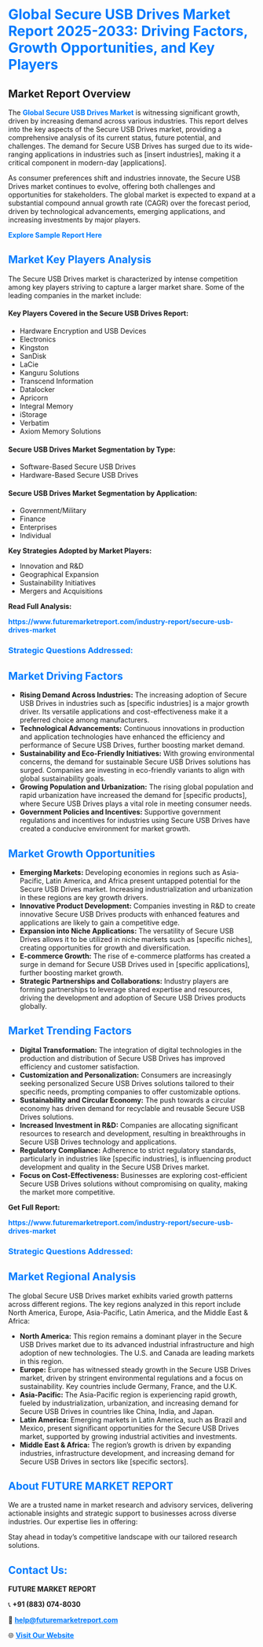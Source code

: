 <h1 style="color: #007BFF;">Global Secure USB Drives Market Report 2025-2033: Driving Factors, Growth Opportunities, and Key Players</h1>

<section id="overview">
<h2>Market Report Overview</h2>
<p>The <a href="https://www.futuremarketreport.com/industry-report/secure-usb-drives-market" style="color: #007BFF; text-decoration: none;"><strong>Global Secure USB Drives Market</strong></a> is witnessing significant growth, driven by increasing demand across various industries. This report delves into the key aspects of the Secure USB Drives market, providing a comprehensive analysis of its current status, future potential, and challenges. The demand for Secure USB Drives has surged due to its wide-ranging applications in industries such as [insert industries], making it a critical component in modern-day [applications].</p>
<p>As consumer preferences shift and industries innovate, the Secure USB Drives market continues to evolve, offering both challenges and opportunities for stakeholders. The global market is expected to expand at a substantial compound annual growth rate (CAGR) over the forecast period, driven by technological advancements, emerging applications, and increasing investments by major players.</p>
</section>

<section id="overview">
<p><a href="https://www.futuremarketreport.com/request-sample/reportId=104972" style="color: #007BFF; text-decoration: none;"><strong>Explore Sample Report Here</strong></a></p>
</section>

<section id="key-players">
<h2 style="color: #007BFF;">Market Key Players Analysis</h2>
<p>The Secure USB Drives market is characterized by intense competition among key players striving to capture a larger market share. Some of the leading companies in the market include:</p>
<h4>Key Players Covered in the Secure USB Drives Report:</h4>
<ul><li>Hardware Encryption and USB Devices</li><li>Electronics</li><li>Kingston</li><li>SanDisk</li><li>LaCie</li><li>Kanguru Solutions</li><li>Transcend Information</li><li>Datalocker</li><li>Apricorn</li><li>Integral Memory</li><li>iStorage</li><li>Verbatim</li><li>Axiom Memory Solutions</li></ul>
<h4>Secure USB Drives Market Segmentation by Type:</h4>
<ul><li>Software-Based Secure USB Drives</li><li>Hardware-Based Secure USB Drives</li></ul>

<h4>Secure USB Drives Market Segmentation by Application:</h4>
<ul><li>Government/Military</li><li>Finance</li><li>Enterprises</li><li>Individual</li></ul>
<p><strong>Key Strategies Adopted by Market Players:</strong></p>
<ul>
<li>Innovation and R&D</li>
<li>Geographical Expansion</li>
<li>Sustainability Initiatives</li>
<li>Mergers and Acquisitions</li>
</ul>
</section>

<section>
<p><strong>Read Full Analysis: </strong></p><a href="https://www.futuremarketreport.com/industry-report/secure-usb-drives-market" style="color: #007BFF; text-decoration: none;"><strong>https://www.futuremarketreport.com/industry-report/secure-usb-drives-market</strong></a>
<h3 style="color: #007BFF;">Strategic Questions Addressed:</h3>
</section>

<section id="driving-factors">
<h2 style="color: #007BFF;">Market Driving Factors</h2>
<ul>
<li><strong>Rising Demand Across Industries:</strong> The increasing adoption of Secure USB Drives in industries such as [specific industries] is a major growth driver. Its versatile applications and cost-effectiveness make it a preferred choice among manufacturers.</li>
<li><strong>Technological Advancements:</strong> Continuous innovations in production and application technologies have enhanced the efficiency and performance of Secure USB Drives, further boosting market demand.</li>
<li><strong>Sustainability and Eco-Friendly Initiatives:</strong> With growing environmental concerns, the demand for sustainable Secure USB Drives solutions has surged. Companies are investing in eco-friendly variants to align with global sustainability goals.</li>
<li><strong>Growing Population and Urbanization:</strong> The rising global population and rapid urbanization have increased the demand for [specific products], where Secure USB Drives plays a vital role in meeting consumer needs.</li>
<li><strong>Government Policies and Incentives:</strong> Supportive government regulations and incentives for industries using Secure USB Drives have created a conducive environment for market growth.</li>
</ul>
</section>

<section id="growth-opportunities">
<h2 style="color: #007BFF;">Market Growth Opportunities</h2>
<ul>
<li><strong>Emerging Markets:</strong> Developing economies in regions such as Asia-Pacific, Latin America, and Africa present untapped potential for the Secure USB Drives market. Increasing industrialization and urbanization in these regions are key growth drivers.</li>
<li><strong>Innovative Product Development:</strong> Companies investing in R&D to create innovative Secure USB Drives products with enhanced features and applications are likely to gain a competitive edge.</li>
<li><strong>Expansion into Niche Applications:</strong> The versatility of Secure USB Drives allows it to be utilized in niche markets such as [specific niches], creating opportunities for growth and diversification.</li>
<li><strong>E-commerce Growth:</strong> The rise of e-commerce platforms has created a surge in demand for Secure USB Drives used in [specific applications], further boosting market growth.</li>
<li><strong>Strategic Partnerships and Collaborations:</strong> Industry players are forming partnerships to leverage shared expertise and resources, driving the development and adoption of Secure USB Drives products globally.</li>
</ul>
</section>

<section id="trending-factors">
<h2 style="color: #007BFF;">Market Trending Factors</h2>
<ul>
<li><strong>Digital Transformation:</strong> The integration of digital technologies in the production and distribution of Secure USB Drives has improved efficiency and customer satisfaction.</li>
<li><strong>Customization and Personalization:</strong> Consumers are increasingly seeking personalized Secure USB Drives solutions tailored to their specific needs, prompting companies to offer customizable options.</li>
<li><strong>Sustainability and Circular Economy:</strong> The push towards a circular economy has driven demand for recyclable and reusable Secure USB Drives solutions.</li>
<li><strong>Increased Investment in R&D:</strong> Companies are allocating significant resources to research and development, resulting in breakthroughs in Secure USB Drives technology and applications.</li>
<li><strong>Regulatory Compliance:</strong> Adherence to strict regulatory standards, particularly in industries like [specific industries], is influencing product development and quality in the Secure USB Drives market.</li>
<li><strong>Focus on Cost-Effectiveness:</strong> Businesses are exploring cost-efficient Secure USB Drives solutions without compromising on quality, making the market more competitive.</li>
</ul>
</section>

<section>
<p><strong>Get Full Report: </strong></p><a href="https://www.futuremarketreport.com/industry-report/secure-usb-drives-market" style="color: #007BFF; text-decoration: none;"><strong>https://www.futuremarketreport.com/industry-report/secure-usb-drives-market</strong></a>
<h3 style="color: #007BFF;">Strategic Questions Addressed:</h3>
</section>


<section id="regional-analysis">
<h2 style="color: #007BFF;">Market Regional Analysis</h2>
<p>The global Secure USB Drives market exhibits varied growth patterns across different regions. The key regions analyzed in this report include North America, Europe, Asia-Pacific, Latin America, and the Middle East & Africa:</p>
<ul>
<li><strong>North America:</strong> This region remains a dominant player in the Secure USB Drives market due to its advanced industrial infrastructure and high adoption of new technologies. The U.S. and Canada are leading markets in this region.</li>
<li><strong>Europe:</strong> Europe has witnessed steady growth in the Secure USB Drives market, driven by stringent environmental regulations and a focus on sustainability. Key countries include Germany, France, and the U.K.</li>
<li><strong>Asia-Pacific:</strong> The Asia-Pacific region is experiencing rapid growth, fueled by industrialization, urbanization, and increasing demand for Secure USB Drives in countries like China, India, and Japan.</li>
<li><strong>Latin America:</strong> Emerging markets in Latin America, such as Brazil and Mexico, present significant opportunities for the Secure USB Drives market, supported by growing industrial activities and investments.</li>
<li><strong>Middle East & Africa:</strong> The region’s growth is driven by expanding industries, infrastructure development, and increasing demand for Secure USB Drives in sectors like [specific sectors].</li>
</ul>
</section>

<footer>
<h2 style="color: #007BFF;">About FUTURE MARKET REPORT</h2>
<p>We are a trusted name in market research and advisory services, delivering actionable insights and strategic support to businesses across diverse industries. Our expertise lies in offering:</p>

<p>Stay ahead in today’s competitive landscape with our tailored research solutions.</p>

<h2 style="color: #007BFF;">Contact Us:</h2>
<p><strong>FUTURE MARKET REPORT</strong></p>
<p>📞 <strong>+91 (883) 074-8030</strong></p>
<p>📧 <strong><a href="mailto:help@futuremarketreport.com" style="color: #007BFF;">help@futuremarketreport.com</a></strong></p>
<p>🌐 <strong><a href="https://www.futuremarketreport.com/" style="color: #007BFF;">Visit Our Website</a></strong></p>
</footer>